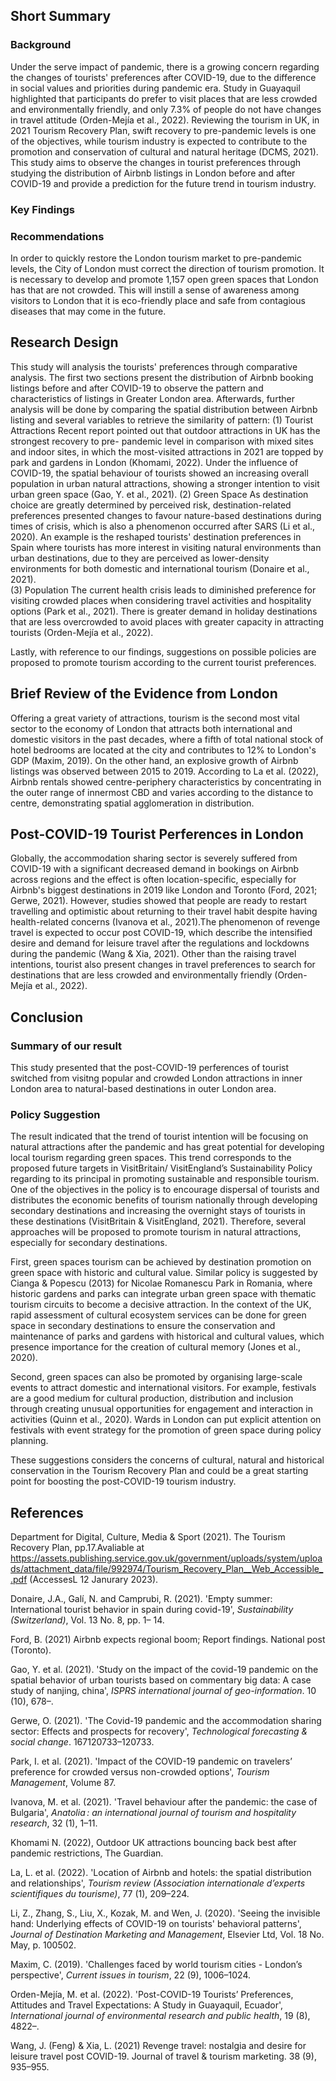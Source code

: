 ## Short Summary
### Background 

Under the serve impact of pandemic, there is a growing concern regarding the changes of tourists' preferences after COVID-19, due to the difference in social values and priorities during pandemic era. Study in Guayaquil highlighted that participants do prefer to visit places that are less crowded and environmentally friendly, and only 7.3% of people do not have changes in travel attitude (Orden-Mejía et al., 2022). Reviewing the tourism in UK, in 2021 Tourism Recovery Plan, swift recovery to pre-pandemic levels is one of the objectives, while tourism industry is expected to contribute to the promotion and conservation of cultural and natural heritage (DCMS, 2021). This study aims to observe the changes in tourist preferences through studying the distribution of Airbnb listings in London before and after COVID-19 and provide a prediction for the future trend in tourism industry.

### Key Findings



### Recommendations

In order to quickly restore the London tourism market to pre-pandemic levels, the City of London must correct the direction of tourism promotion. It is necessary to develop and promote 1,157 open green spaces that London has that are not crowded. This will instill a sense of awareness among visitors to London that it is eco-friendly place and safe from contagious diseases that may come in the future.
   
## Research Design 
This study will analysis the tourists' preferences through comparative analysis. The first two sections present the distribution of Airbnb booking listings before and after COVID-19 to observe the pattern and characteristics of listings in Greater London area. Afterwards, further analysis will be done by comparing the spatial distribution between Airbnb listing and several variables to retrieve the similarity of pattern:
(1) Tourist Attractions
Recent report pointed out that outdoor attractions in UK has the strongest recovery to pre- pandemic level in comparison with mixed sites and indoor sites, in which the most-visited attractions in 2021 are topped by park and gardens in London (Khomami, 2022). Under the influence of COVID-19, the spatial behaviour of tourists showed an increasing overall population in urban natural attractions, showing a stronger intention to visit urban green space (Gao, Y. et al., 2021).
(2) Green Space
As destination choice are greatly determined by perceived risk, destination-related preferences presented changes to favour nature-based destinations during times of crisis, which is also a phenomenon occurred after SARS (Li et al., 2020). An example is the reshaped tourists' destination preferences in Spain where tourists has more interest in visiting natural environments than urban destinations, due to they are perceived as lower-density environments for both domestic and international tourism (Donaire et al., 2021).         
(3) Population
The current health crisis leads to diminished preference for visiting crowded places when considering travel activities and hospitality options (Park et al., 2021). There is greater demand in holiday destinations that are less overcrowded to avoid places with greater capacity in attracting tourists (Orden-Mejía et al., 2022). 

Lastly, with reference to our findings, suggestions on possible policies are proposed to promote tourism according to the current tourist preferences.

## Brief Review of the Evidence from London

Offering a great variety of attractions, tourism is the second most vital sector to the economy of London that attracts both international and domestic visitors in the past decades, where a fifth of total national stock of hotel bedrooms are located at the city and contributes to 12% to London's GDP (Maxim, 2019). On the other hand, an explosive growth of Airbnb listings was observed between 2015 to 2019. According to La et al. (2022), Airbnb rentals showed centre-periphery characteristics by concentrating in the outer range of innermost CBD and varies according to the distance to centre, demonstrating spatial agglomeration in distribution. 


## Post-COVID-19 Tourist Perferences in London

Globally, the accommodation sharing sector is severely suffered from COVID-19 with a significant decreased demand in bookings on Airbnb across regions and the effect is often location-specific, especially for Airbnb's biggest destinations in 2019 like London and Toronto (Ford, 2021; Gerwe, 2021). However, studies showed that people are ready to restart travelling and optimistic about returning to their travel habit despite having health-related concerns (Ivanova et al., 2021).The phenomenon of revenge travel is expected to occur post COVID-19, which describe the intensified desire and demand for leisure travel after the regulations and lockdowns during the pandemic (Wang & Xia, 2021). Other than the raising travel intentions, tourist also present changes in travel preferences to search for destinations that are less crowded and environmentally friendly (Orden-Mejía et al., 2022). 


## Conclusion

### Summary of our result 
This study presented that the post-COVID-19 perferences of tourist switched from visitng popular and crowded London attractions in inner London area to natural-based destinations in outer London area.
### Policy Suggestion 
The result indicated that the trend of tourist intention will be focusing on natural attractions after the pandemic and has great potential for developing local tourism regarding green spaces. This trend corresponds to the proposed future targets in VisitBritain/ VisitEngland’s Sustainability Policy regarding to its principal in promoting sustainable and responsible tourism. One of the objectives in the policy is to encourage dispersal of tourists and distributes the economic benefits of tourism nationally through developing secondary destinations and increasing the overnight stays of tourists in these destinations (VisitBritain & VisitEngland, 2021). Therefore, several approaches will be proposed to promote tourism in natural attractions, especially for secondary destinations.

First, green spaces tourism can be achieved by destination promotion on green space with historic and cultural value. Similar policy is suggested by Cianga & Popescu (2013) for Nicolae Romanescu Park in Romania, where historic gardens and parks can integrate urban green space with thematic tourism circuits to become a decisive attraction. In the context of the UK, rapid assessment of cultural ecosystem services can be done for green space in secondary destinations to ensure the conservation and maintenance of parks and gardens with historical and cultural values, which presence importance for the creation of cultural memory (Jones et al., 2020).

Second, green spaces can also be promoted by organising large-scale events to attract domestic and international visitors. For example, festivals are a good medium for cultural production, distribution and inclusion through creating unusual opportunities for engagement and interaction in activities (Quinn et al., 2020). Wards in London can put explicit attention on festivals with event strategy for the promotion of green space during policy planning.

These suggestions considers the concerns of cultural, natural and historical conservation in the Tourism Recovery Plan and could be a great starting point for boosting the post-COVID-19 tourism industry.


## References
Department for Digital, Culture, Media & Sport (2021). The Tourism Recovery Plan, pp.17.Avaliable at https://assets.publishing.service.gov.uk/government/uploads/system/uploads/attachment_data/file/992974/Tourism_Recovery_Plan__Web_Accessible_.pdf (AccessesL 12 Janurary 2023).

Donaire, J.A., Galí, N. and Camprubi, R. (2021). 'Empty summer: International tourist behavior in spain during covid-19', _Sustainability (Switzerland)_, Vol. 13 No. 8, pp. 1– 14. 

Ford, B. (2021) Airbnb expects regional boom; Report findings. National post (Toronto).

Gao, Y. et al. (2021). 'Study on the impact of the covid-19 pandemic on the spatial behavior of urban tourists based on commentary big data: A case study of nanjing, china', _ISPRS international journal of geo-information_. 10 (10), 678–.

Gerwe, O. (2021). 'The Covid-19 pandemic and the accommodation sharing sector: Effects and prospects for recovery', _Technological forecasting & social change_. 167120733–120733.

Park, I. et al. (2021). 'Impact of the COVID-19 pandemic on travelers’ preference for crowded versus non-crowded options', _Tourism Management_, Volume 87.

Ivanova, M. et al. (2021). 'Travel behaviour after the pandemic: the case of Bulgaria', _Anatolia : an international journal of tourism and hospitality research_, 32 (1), 1–11.

Khomami N. (2022), Outdoor UK attractions bouncing back best after pandemic restrictions, The Guardian. 

La, L. et al. (2022). 'Location of Airbnb and hotels: the spatial distribution and relationships', _Tourism review (Association internationale d’experts scientifiques du tourisme)_, 77 (1), 209–224.

Li, Z., Zhang, S., Liu, X., Kozak, M. and Wen, J. (2020). 'Seeing the invisible hand: Underlying effects of COVID-19 on tourists' behavioral patterns', _Journal of Destination Marketing and Management_, Elsevier Ltd, Vol. 18 No. May, p. 100502.

Maxim, C. (2019). 'Challenges faced by world tourism cities - London’s perspective', _Current issues in tourism_, 22 (9), 1006–1024.

Orden-Mejía, M. et al. (2022). 'Post-COVID-19 Tourists’ Preferences, Attitudes and Travel Expectations: A Study in Guayaquil, Ecuador', _International journal of environmental research and public health_, 19 (8), 4822–.

Wang, J. (Feng) & Xia, L. (2021) Revenge travel: nostalgia and desire for leisure travel post COVID-19. Journal of travel & tourism marketing. 38 (9), 935–955.
